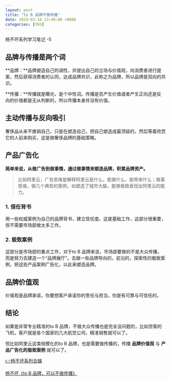 ```yaml
---
layout: post
title: "to B 品牌不做传播"
date: 2019-03-16 23:49:00 +0800
categories: [Ybh]
---
```


杨不坏系列学习笔记 -5

## 品牌与传播是两个词

**品牌：**品牌塑造自己的调性，并提出自己的立场与价值观，向消费者进行提案，然后获得消费者的认同，达成品牌共识，此称之为品牌，所以品牌是双向的共识。

**传播：**传播就是曝光，是个中性词。传播是否产生价值或者产生正向还是反向的价值都是无从判断的，所以传播本身并没有价值。

## 主动传播与反向吸引

奢侈品从来不推销自己，只是在塑造自己，把自己塑造成最顶级的，然后等着欣赏它的人前来购买，这是做奢侈品牌的基础策略。

## 产品广告化

**简单来说，从做广告到做事情，通过做事情来塑造品牌，积累品牌资产。**

> 比如阿里云，广告思维是解释阿里云是什么，能做什么，能带来什么；做事思维，做几个典型的案例，如塑造了城市大脑，能够极致表现出阿里云的能力。

### 1. 信任背书

用一些权威案例为自己的品牌背书，建立信任度。这是基础工作，这部分很重要，但不需要市场部做太多工作。

### 2. 极致案例

这部分是市场部的重点工作，对于to B 品牌来说，市场部要做的不是大众传播，而是努力去建造一个“品牌展厅”。去做一些品牌导向的，前沿的，探索性的极致案例，把这些产品案例广告化，以此来塑造品牌。

## 品牌价值观

价值观是品牌承诺，你要想客户承诺你的责任与担当，你是有可靠与可信任的。

## 结论

如果是非常专业精准的to B 品牌，不做大众传播也是完全没问题的，比如空客的飞机，客户就是各个国家的几大航空公司，精准销售就可以了。

但比如阿里云这类规模化的to B 品牌，也是需要做传播的，传播 **品牌价值观** 与 **产品广告化的极致案例** 就可以了。

[👉杨不坏系列合辑](./ybh.html)

[杨不坏《to B 品牌，可以不做传播》](https://mp.weixin.qq.com/s/0tmXJmHc4uzmsGqWWl-jAg)
